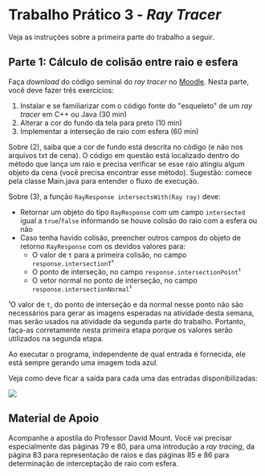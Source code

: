 # Trabalho Prático 3 - _Ray Tracer_

Veja as instruções sobre a primeira parte do trabalho a seguir.

## Parte 1: Cálculo de **colisão entre raio e esfera**

Faça _download_ do código seminal do _ray tracer_ no [Moodle](https://ava.cefetmg.br).
Nesta parte, você deve fazer três exercícios:

1. Instalar e se familiarizar com o código fonte do "esqueleto" de um
  _ray tracer_ em C++ ou Java (30 min)
2. Alterar a cor do fundo da tela para preto (10 min)
3. Implementar a interseção de raio com esfera (60 min)

Sobre (2), saiba que a cor de fundo está descrita no código (e não nos arquivos txt de cena). O código em questão está localizado dentro do método que lança um raio e precisa verificar se esse raio atingiu algum objeto da cena (você precisa encontrar esse método). Sugestão: comece pela classe Main.java para entender o fluxo de execução.

Sobre (3), a função `RayResponse intersectsWith(Ray ray)` deve: 

- Retornar um objeto do tipo `RayResponse` com um campo `intersected` igual a `true`/`false` informando se houve colisão do raio com a esfera ou não
- Caso tenha havido colisão, preencher outros campos do objeto de retorno `RayResponse` com os devidos valores para:
  - O valor de `t` para a primeira colisão, no campo `response.intersectionT`¹
  - O ponto de interseção, no campo `response.intersectionPoint`¹
  - O vetor normal no ponto de interseção, no campo `response.intersectionNormal`¹
  
¹O valor de `t`, do ponto de interseção e da normal nesse ponto não são necessários para gerar as imagens esperadas na atividade desta semana, mas serão usados na atividade da segunda parte do trabalho. Portanto, faça-as corretamente nesta primeira etapa porque os valores serão utilizados na segunda etapa.


Ao executar o programa, independente de qual entrada é fornecida, ele está sempre gerando uma imagem toda azul.

Veja como deve ficar a saída para cada uma das entradas disponibilizadas:

![](../images/cenas-objetivo-parte1.png)

## Material de Apoio

Acompanhe a apostila do Professor David Mount.
Você vai precisar especialmente das páginas 79 e 80, para uma introdução a _ray tracing_, da página 83 para representação de raios e das páginas 85 e 86 para determinação de interceptação de raio com esfera.
